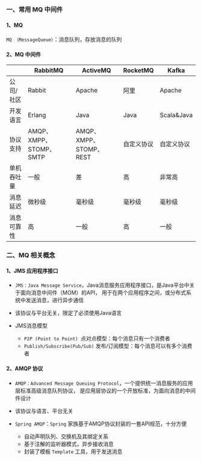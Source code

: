 ### 一、常用 MQ 中间件 
####  1、MQ
 `MQ （MessageQueue）`：消息队列，存放消息的队列
 
####  2、MQ 中间件 
|            | **RabbitMQ**            | **ActiveMQ**            | **RocketMQ** | **Kafka**  |
| ---------- | ----------------------- | ----------------------- | ---------- | ---------- |
| 公司/社区  | Rabbit                  | Apache                   | 阿里       | Apache     |
| 开发语言   | Erlang                  | Java                     | Java      | Scala&Java |
| 协议支持   | AMQP、XMPP、STOMP、SMTP | AMQP、XMPP、STOMP、REST   | 自定义协议 | 自定义协议 |
| 单机吞吐量 | 一般                    | 差                       | 高        | 非常高     |
| 消息延迟   | 微秒级                  | 毫秒级                   | 毫秒级     | 毫秒级  |
| 消息可靠性 | 高                      | 一般                    | 高        | 一般       |


### 二、MQ 相关概念
####  1、JMS 应用程序接口
* `JMS：Java Message Service`，Java消息服务应用程序接口，是Java平台中关于面向消息中间件（MOM）的API，
用于在两个应用程序之间，或分布式系统中发送消息，进行异步通信

* 该协议与平台无关，限定了必须使用Java语言

* JMS消息模型
  *  `P2P (Point to Point) `点对点模型：每个消息只有一个消费者
  *  `Publish/Subscribe(Pub/Sub)` 发布/订阅模型：每个消息可以有多个消费者


####  2、AMQP 协议
* `AMQP：Advanced Message Queuing Protocol`，一个提供统一消息服务的应用层标准高级消息队列协议，
是应用层协议的一个开放标准，为面向消息的中间件设计

* 该协议与语言、平台无关

* `Spring AMQP`：`Spring` 家族基于AMQP协议封装的一套API规范，十分方便
  * 自动声明队列、交换机及其绑定关系
  * 基于注解的监听器模式，异步接收消息
  * 封装了模板 `Template` 工具，用于发送消息
  
   

